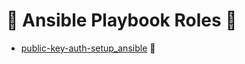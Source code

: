 # :robot: Ansible Playbook Roles :mechanical_arm:

- [public-key-auth-setup_ansible](./roles/public-key-auth-setup_ansible/README.md) :brown_heart:
